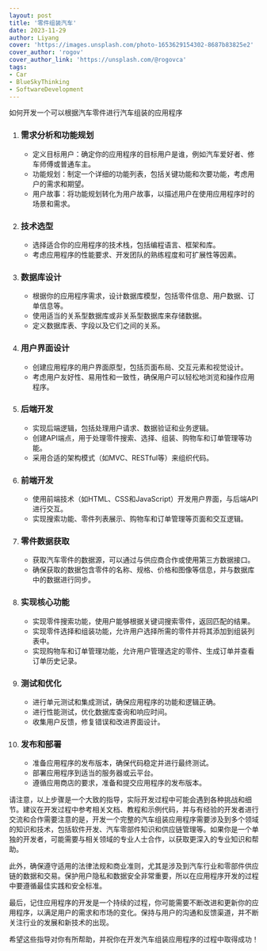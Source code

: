 ```yaml
---
layout: post
title: '零件组装汽车'
date: 2023-11-29
author: Liyang
cover: 'https://images.unsplash.com/photo-1653629154302-8687b83825e2'
cover_author: 'rogov'
cover_author_link: 'https://unsplash.com/@rogovca'
tags: 
- Car 
- BlueSkyThinking
- SoftwareDevelopment
---
```


如何开发一个可以根据汽车零件进行汽车组装的应用程序

1. ### 需求分析和功能规划

   - 定义目标用户：确定你的应用程序的目标用户是谁，例如汽车爱好者、修车师傅或普通车主。
   - 功能规划：制定一个详细的功能列表，包括关键功能和次要功能，考虑用户的需求和期望。
   - 用户故事：将功能规划转化为用户故事，以描述用户在使用应用程序时的场景和需求。

2. ### 技术选型

   - 选择适合你的应用程序的技术栈，包括编程语言、框架和库。
   - 考虑应用程序的性能要求、开发团队的熟练程度和可扩展性等因素。

3. ### 数据库设计

   - 根据你的应用程序需求，设计数据库模型，包括零件信息、用户数据、订单信息等。
   - 使用适当的关系型数据库或非关系型数据库来存储数据。
   - 定义数据库表、字段以及它们之间的关系。

4. ### 用户界面设计

   - 创建应用程序的用户界面原型，包括页面布局、交互元素和视觉设计。
   - 考虑用户友好性、易用性和一致性，确保用户可以轻松地浏览和操作应用程序。

5. ### 后端开发

   - 实现后端逻辑，包括处理用户请求、数据验证和业务逻辑。
   - 创建API端点，用于处理零件搜索、选择、组装、购物车和订单管理等功能。
   - 采用合适的架构模式（如MVC、RESTful等）来组织代码。

6. ### 前端开发

   - 使用前端技术（如HTML、CSS和JavaScript）开发用户界面，与后端API进行交互。
   - 实现搜索功能、零件列表展示、购物车和订单管理等页面和交互逻辑。

7. ### 零件数据获取

   - 获取汽车零件的数据源，可以通过与供应商合作或使用第三方数据接口。
   - 确保获取的数据包含零件的名称、规格、价格和图像等信息，并与数据库中的数据进行同步。

8. ### 实现核心功能

   - 实现零件搜索功能，使用户能够根据关键词搜索零件，返回匹配的结果。
   - 实现零件选择和组装功能，允许用户选择所需的零件并将其添加到组装列表中。
   - 实现购物车和订单管理功能，允许用户管理选定的零件、生成订单并查看订单历史记录。

9. ### 测试和优化

   - 进行单元测试和集成测试，确保应用程序的功能和逻辑正确。
   - 进行性能测试，优化数据库查询和响应时间。
   - 收集用户反馈，修复错误和改进界面设计。

10. ### 发布和部署

    - 准备应用程序的发布版本，确保代码稳定并进行最终测试。
    - 部署应用程序到适当的服务器或云平台。
    - 遵循应用商店的要求，准备和提交应用程序的发布版本。

请注意，以上步骤是一个大致的指导，实际开发过程中可能会遇到各种挑战和细节。建议在开发过程中参考相关文档、教程和示例代码，并与有经验的开发者进行交流和合作需要注意的是，开发一个完整的汽车组装应用程序需要涉及到多个领域的知识和技术，包括软件开发、汽车零部件知识和供应链管理等。如果你是一个单独的开发者，可能需要与相关领域的专业人士合作，以获取更深入的专业知识和帮助。

此外，确保遵守适用的法律法规和商业准则，尤其是涉及到汽车行业和零部件供应链的数据和交易。保护用户隐私和数据安全非常重要，所以在应用程序开发的过程中要遵循最佳实践和安全标准。

最后，记住应用程序的开发是一个持续的过程，你可能需要不断改进和更新你的应用程序，以满足用户的需求和市场的变化。保持与用户的沟通和反馈渠道，并不断关注行业的发展和新技术的出现。

希望这些指导对你有所帮助，并祝你在开发汽车组装应用程序的过程中取得成功！